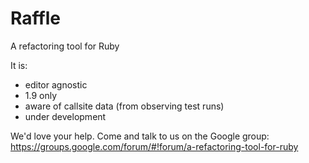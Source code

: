 Raffle
======

A refactoring tool for Ruby

It is:

  * editor agnostic
  * 1.9 only
  * aware of callsite data (from observing test runs)
  * under development

We'd love your help. Come and talk to us on the Google group: https://groups.google.com/forum/#!forum/a-refactoring-tool-for-ruby

